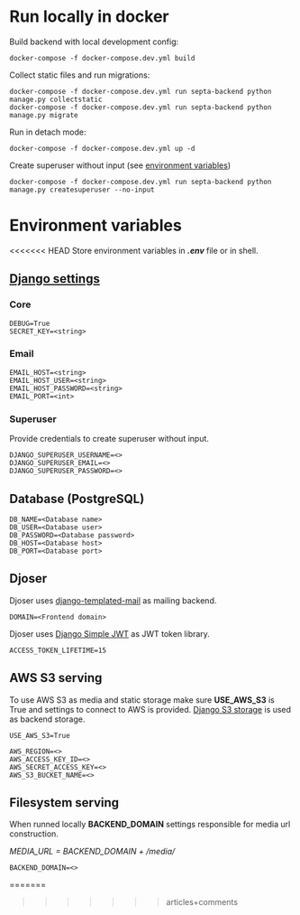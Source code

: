 # Run locally in docker

Build backend with local development config:
```commandline
docker-compose -f docker-compose.dev.yml build
```

Collect static files and run migrations:
```commandline
docker-compose -f docker-compose.dev.yml run septa-backend python manage.py collectstatic
docker-compose -f docker-compose.dev.yml run septa-backend python manage.py migrate
```

Run in detach mode:
```commandline
docker-compose -f docker-compose.dev.yml up -d
```

Create superuser without input (see [environment variables](#superuser))
```commandline
docker-compose -f docker-compose.dev.yml run septa-backend python manage.py createsuperuser --no-input
```


# Environment variables

<<<<<<< HEAD
Store environment variables in **_.env_** file or in shell.

## [Django settings](https://docs.djangoproject.com/en/3.1/ref/settings/)

### Core

```dotenv
DEBUG=True
SECRET_KEY=<string>
```

### Email

```dotenv
EMAIL_HOST=<string>
EMAIL_HOST_USER=<string>
EMAIL_HOST_PASSWORD=<string>
EMAIL_PORT=<int>
```

### Superuser

Provide credentials to create superuser without input.

```dotenv
DJANGO_SUPERUSER_USERNAME=<>
DJANGO_SUPERUSER_EMAIL=<>
DJANGO_SUPERUSER_PASSWORD=<>
```

## Database (PostgreSQL)

```dotenv
DB_NAME=<Database name>
DB_USER=<Database user>
DB_PASSWORD=<Database password>
DB_HOST=<Database host>
DB_PORT=<Database port>
```

## Djoser

Djoser uses [django-templated-mail](https://django-templated-mail.readthedocs.io/en/latest/settings.html) as mailing backend.

```dotenv
DOMAIN=<Frontend domain>
```
Djoser uses [Django Simple JWT](https://django-rest-framework-simplejwt.readthedocs.io/en/latest/) as JWT token library.

```dotenv
ACCESS_TOKEN_LIFETIME=15
```

## AWS S3 serving

To use AWS S3 as media and static storage make sure **USE_AWS_S3** is True and
settings to connect to AWS is provided. [Django S3 storage]() is used as
backend storage.

```dotenv
USE_AWS_S3=True

AWS_REGION=<>
AWS_ACCESS_KEY_ID=<>
AWS_SECRET_ACCESS_KEY=<>
AWS_S3_BUCKET_NAME=<>
```

## Filesystem serving

When runned locally **BACKEND_DOMAIN** settings responsible
for media url construction.

_MEDIA_URL = BACKEND_DOMAIN + /media/_

```dotenv
BACKEND_DOMAIN=<>
```
=======

>>>>>>> articles+comments
